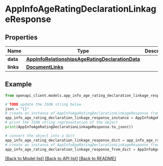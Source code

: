 # AppInfoAgeRatingDeclarationLinkageResponse


## Properties

Name | Type | Description | Notes
------------ | ------------- | ------------- | -------------
**data** | [**AppInfoRelationshipsAgeRatingDeclarationData**](AppInfoRelationshipsAgeRatingDeclarationData.md) |  | 
**links** | [**DocumentLinks**](DocumentLinks.md) |  | 

## Example

```python
from openapi_client.models.app_info_age_rating_declaration_linkage_response import AppInfoAgeRatingDeclarationLinkageResponse

# TODO update the JSON string below
json = "{}"
# create an instance of AppInfoAgeRatingDeclarationLinkageResponse from a JSON string
app_info_age_rating_declaration_linkage_response_instance = AppInfoAgeRatingDeclarationLinkageResponse.from_json(json)
# print the JSON string representation of the object
print(AppInfoAgeRatingDeclarationLinkageResponse.to_json())

# convert the object into a dict
app_info_age_rating_declaration_linkage_response_dict = app_info_age_rating_declaration_linkage_response_instance.to_dict()
# create an instance of AppInfoAgeRatingDeclarationLinkageResponse from a dict
app_info_age_rating_declaration_linkage_response_from_dict = AppInfoAgeRatingDeclarationLinkageResponse.from_dict(app_info_age_rating_declaration_linkage_response_dict)
```
[[Back to Model list]](../README.md#documentation-for-models) [[Back to API list]](../README.md#documentation-for-api-endpoints) [[Back to README]](../README.md)


